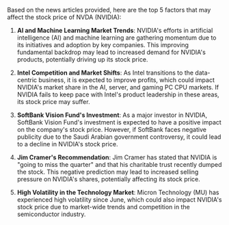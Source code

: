 Based on the news articles provided, here are the top 5 factors that may affect the stock price of NVDA (NVIDIA):

1. **AI and Machine Learning Market Trends**: NVIDIA's efforts in artificial intelligence (AI) and machine learning are gathering momentum due to its initiatives and adoption by key companies. This improving fundamental backdrop may lead to increased demand for NVIDIA's products, potentially driving up its stock price.

2. **Intel Competition and Market Shifts**: As Intel transitions to the data-centric business, it is expected to improve profits, which could impact NVIDIA's market share in the AI, server, and gaming PC CPU markets. If NVIDIA fails to keep pace with Intel's product leadership in these areas, its stock price may suffer.

3. **SoftBank Vision Fund's Investment**: As a major investor in NVIDIA, SoftBank Vision Fund's investment is expected to have a positive impact on the company's stock price. However, if SoftBank faces negative publicity due to the Saudi Arabian government controversy, it could lead to a decline in NVIDIA's stock price.

4. **Jim Cramer's Recommendation**: Jim Cramer has stated that NVIDIA is "going to miss the quarter" and that his charitable trust recently dumped the stock. This negative prediction may lead to increased selling pressure on NVIDIA's shares, potentially affecting its stock price.

5. **High Volatility in the Technology Market**: Micron Technology (MU) has experienced high volatility since June, which could also impact NVIDIA's stock price due to market-wide trends and competition in the semiconductor industry.